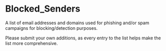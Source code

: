 # Blocked_Senders
A list of email addresses and domains used for phishing and/or spam campaigns for blocking/detection purposes.

Please submit your own additions, as every entry to the list helps make the list more comprehensive.
